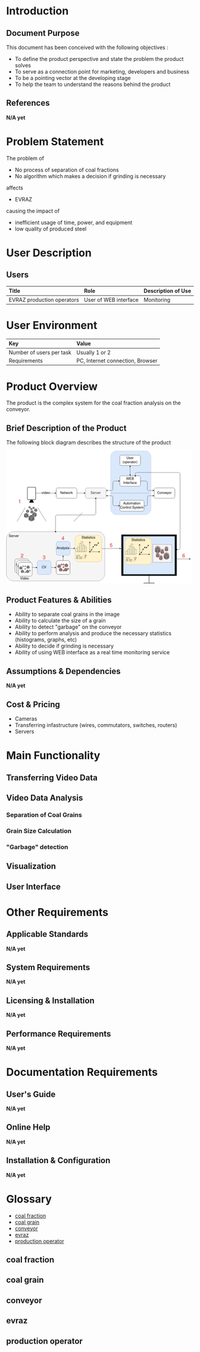# Introduction  

## Document Purpose

This document has been conceived with the following objectives :

- To define the product perspective and state the problem the product solves
- To serve as a connection point for marketing, developers and business
- To be a pointing vector at the developing stage
- To help the team to understand the reasons behind the product

## References

**N/A yet**

# Problem Statement

The problem of

- No process of separation of coal fractions
- No algorithm which makes a decision if grinding is necessary

affects

- EVRAZ

causing the impact of

- inefficient usage of time, power, and equipment
- low quality of produced steel

# User Description

## Users

| Title | Role | Description of Use |
|:---   |:--- |:--- |
| EVRAZ production operators | User of WEB interface | Monitoring |

# User Environment

| Key | Value |
| :---  | :--- |
| Number of users per task | Usually 1 or 2 |
| Requirements | PC, Internet connection, Browser |

# Product Overview

The product is the complex system for the coal fraction analysis on the conveyor.

## Brief Description of the Product

The following block diagram describes the structure of the product

<p float="center">
    <img src="/docs/diagrams/general_block_diagram.png" width="500"/>
</p>

## Product Features & Abilities

- Ability to separate coal grains in the image
- Ability to calculate the size of a grain
- Ability to detect "garbage" on the conveyor
- Ability to perform analysis and produce the necessary statistics (histograms, graphs, etc)
- Ability to decide if grinding is necessary
- Ability of using WEB interface as a real time monitoring service

## Assumptions & Dependencies

**N/A yet**

## Cost & Pricing

- Cameras
- Transferring infastructure (wires, commutators, switches, routers)
- Servers

# Main Functionality

## Transferring Video Data 

## Video Data Analysis 

### Separation of Coal Grains

### Grain Size Calculation 

### "Garbage" detection

## Visualization 

## User Interface

# Other Requirements

## Applicable Standards

**N/A yet**

## System Requirements

**N/A yet**

## Licensing & Installation

**N/A yet**

## Performance Requirements

**N/A yet**

# Documentation Requirements

## User's Guide

**N/A yet**

## Online Help 

**N/A yet**

## Installation & Configuration

**N/A yet**

# Glossary

- [coal fraction](#coal-fraction)
- [coal grain](#coal-grain)
- [conveyor](#conveyor)
- [evraz](#evraz)
- [production operator](#production-operator)

## coal fraction

## coal grain

## conveyor

## evraz

## production operator 
